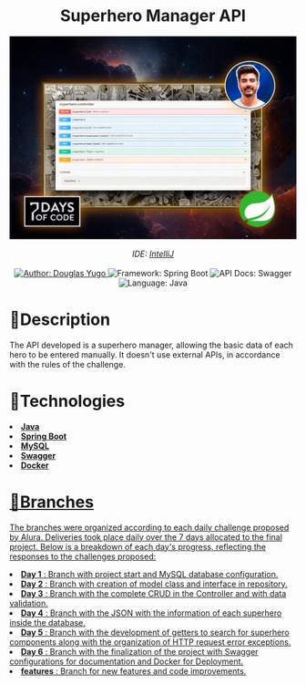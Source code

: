 <h1 align="center">Superhero Manager API</h1>
<img src="https://github.com/DouglasIde/SuperHeroManager/blob/main/README/capa-superheroManager.jpg" alt="Imagem de Apresentação">

<div>
  <p align="center">
    <em>
      IDE: <a href="https://www.jetbrains.com/pt-br/idea/">IntelliJ</a>
    </em><br><br>
    <a href="https://www.linkedin.com/in/douglas-yugo/" target="_blank">
      <img src="https://img.shields.io/static/v1?label=Author&message=DouglasYugo&color=orange&style=for-the-badge&logo=LinkedIn" alt="Author: Douglas Yugo">
    </a>
    <img src="https://img.shields.io/static/v1?label=Framework&message=Spring%20Boot&color=orange&style=for-the-badge&logo=springboot" alt="Framework: Spring Boot">
    <img src="https://img.shields.io/static/v1?label=API%20Docs&message=Swagger&color=orange&style=for-the-badge&logo=swagger" alt="API Docs: Swagger">
    <img src="https://img.shields.io/static/v1?label=Language&message=Java&color=orange&style=for-the-badge&logo=java&logoColor=white" alt="Language: Java">
</div>

<h1>📌Description</h1>
<p>The API developed is a superhero manager, allowing the basic data of each hero to be entered manually. It doesn't use external APIs, in accordance with the rules of the challenge.</p>

<h1>🤖Technologies</h1>
<li><strong><a href="https://www.java.com/pt-BR/" target="_blank">Java</strong></li>
<li><strong><a href="https://spring.io/projects/spring-boot" target="_blank">Spring Boot</strong></li>
  <li><strong><a href="https://www.mysql.com/" target="_blank">MySQL</strong></li>
<li><strong><a href="https://swagger.io/" target="_blank">Swagger</strong></li>
<li><strong><a href="https://www.docker.com/" target="_blank">Docker</strong></li>

<h1>📁Branches</h1>
<p>The branches were organized according to each daily challenge proposed by Alura. Deliveries took place daily over the 7 days allocated to the final project. Below is a breakdown of each day's progress, reflecting the responses to the challenges proposed:</p>
<li><strong>Day 1</strong> : Branch with project start and MySQL database configuration.</li>
<li><strong>Day 2</strong> : Branch with creation of model class and interface in repository.</li>
<li><strong>Day 3</strong> : Branch with the complete CRUD in the Controller and with data validation.</li>
<li><strong>Day 4</strong> : Branch with the JSON with the information of each superhero inside the database.</li>
<li><strong>Day 5</strong> : Branch with the development of getters to search for superhero components along with the organization of HTTP request error exceptions.</li>
<li><strong>Day 6</strong> : Branch with the finalization of the project with Swagger configurations for documentation and Docker for Deployment.</li>
<li><strong>features</strong> : Branch for new features and code improvements.</li>



